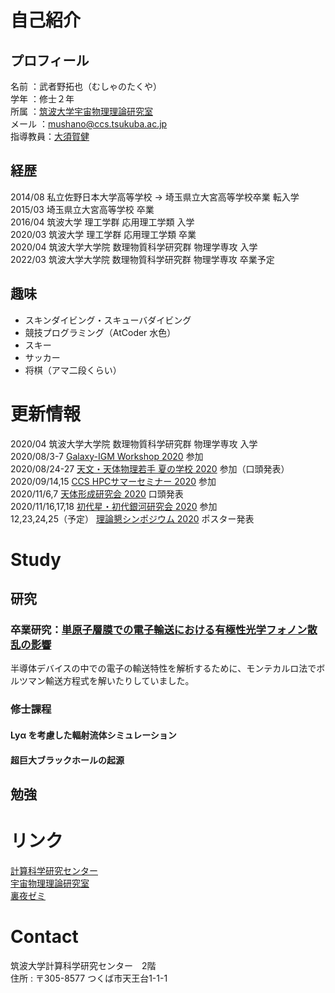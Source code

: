 # 自己紹介
## プロフィール
名前    ：武者野拓也（むしゃのたくや）  
学年    ：修士２年  
所属    ：[筑波大学宇宙物理理論研究室](https://www2.ccs.tsukuba.ac.jp/Astro/home/ja/)  
メール  ：mushano@ccs.tsukuba.ac.jp  
指導教員：[大須賀健](https://www2.ccs.tsukuba.ac.jp/people/ohsuga/index.html)  

## 経歴
2014/08 私立佐野日本大学高等学校 -> 埼玉県立大宮高等学校卒業 転入学  
2015/03 埼玉県立大宮高等学校 卒業  
2016/04 筑波大学 理工学群 応用理工学類 入学  
2020/03 筑波大学 理工学群 応用理工学類 卒業  
2020/04 筑波大学大学院 数理物質科学研究群 物理学専攻 入学  
2022/03 筑波大学大学院 数理物質科学研究群 物理学専攻 卒業予定  

## 趣味
- スキンダイビング・スキューバダイビング
- 競技プログラミング（AtCoder 水色）
- スキー
- サッカー
- 将棋（アマ二段くらい）

# 更新情報
2020/04 筑波大学大学院 数理物質科学研究群 物理学専攻 入学  
2020/08/3-7 [Galaxy-IGM Workshop 2020](https://www2.ccs.tsukuba.ac.jp/Astro/conferences/domestic/en/2020/08/03/galaxy-igm/) 参加  
2020/08/24-27 [天文・天体物理若手 夏の学校 2020](http://astro-wakate.org/ss2020/) 参加（口頭発表）  
2020/09/14,15 [CCS HPCサマーセミナー 2020](https://www2.ccs.tsukuba.ac.jp/workshop/HPCseminar/2020/) 参加  
2020/11/6,7 [天体形成研究会 2020](https://www2.ccs.tsukuba.ac.jp/Astro/conferences/ccs/ja/2020/11/06/tentaikeisei/) 口頭発表  
2020/11/16,17,18 [初代星・初代銀河研究会 2020](https://sites.google.com/view/fsfg2020/) 参加  
12,23,24,25（予定） [理論懇シンポジウム 2020](https://sites.google.com/view/rironkon20/) ポスター発表


# Study
## 研究
### 卒業研究：[単原子層膜での電子輸送における有極性光学フォノン散乱の影響](https://github.com/mushataku/graduate-report/blob/master/R1_denryo_201611068_%E6%AD%A6%E8%80%85%E9%87%8E%E6%8B%93%E4%B9%9F.pdf)
半導体デバイスの中での電子の輸送特性を解析するために、モンテカルロ法でボルツマン輸送方程式を解いたりしていました。

### 修士課程
#### Lyα を考慮した輻射流体シミュレーション
#### 超巨大ブラックホールの起源

## 勉強


# リンク
[計算科学研究センター](https://www.ccs.tsukuba.ac.jp/)  
[宇宙物理理論研究室](https://www2.ccs.tsukuba.ac.jp/Astro/home/ja/)  
[裏夜ゼミ](https://sites.google.com/view/urayoru-seminar/)  

# Contact
筑波大学計算科学研究センター　2階  
住所 : 〒305-8577 つくば市天王台1-1-1
